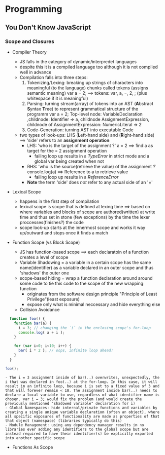 # Programming

## You Don't Know JavaScript
### Scope and Closures
* Compiler Theory
  - JS falls in the category of dynamic/interpredet languages
  - despite this it is a compiled language too although it is not compiled well in advance
  - Compilation falls into three steps:
    1. Tokenizing/Lexing: breaking up strings of characters into meaningful (to the language) chunks called tokens (assigns semantic meaning)
       var a = 2; ==> tokens: var, a, =, 2, ; (plus whitespace if it is meaningful)
    2. Parsing: turning stream(array) of tokens into an AST (**A**bstract **S**yntax **T**ree) to represent grammatical structure of the programm
       var a = 2; Top-level node: VariableDeclaration ,childnode: Identifier => a, childnode AssignmentExpression, childnode of AssignmentExpression: NumericLiteral => 2 
    3. Code-Generation: turning AST into executable Code
  - two types of look-ups: LHS (**L**eft-hand side) and (**R**ight-hand side) ==> 'side' refers to an **assignment operation**
    * LHS: 'who is the target of the assignment ?' a = 2 ==> find a as target for the = 2 assignment operation
      - failing loop up results in a *TypeError* in strict mode and a global var being created when not
    * RHS: 'who is the source(retrieve the value) of the assignment ?' console.log(a) ==> Reference to a to retrieve value
      - failing loop up results in a *ReferenceError*
    * **Note** the term 'side' does *not* refer to any actual side of an '='

* Lexical Scope
  - happens in the first step of compilation
  - lexical scope is scope that is defined at lexing time ==> based on where variables and blocks of scope are authored(written) at write time and thus set in stone (few exceptions) by the time the lexer proccesses(finishes?) the code 
  - scope look-up starts at the innermost scope and works it way up/outward and stops once it finds a match

* Function Scope (vs Block Scope)
  - JS has function-based scope ==> each declaratoin of a function creates a level of scope
  - Variable Shadowing = a variable in a certain scope has the same name(identifier) as a variable declared in an outer scope and thus 'shadows' the outer one
  - scope-based hiding = wrap a function declaration around around some code to tie this code to the scope of the new wrapping function
    - originates from the software design principle "Principle of Least Privilege"(least exposure)
    - expose only what is minimal neccessary and hide everything else
  - Collision Avoidance
```js
  function foo() {
    function bar(a) {
      i = 3; // changing the `i` in the enclosing scope's for-loop
      console.log( a + i );
    }

    for (var i=0; i<10; i++) {
      bar( i * 2 ); // oops, infinite loop ahead!
    }
  }

foo();
```
  
    - The i = 3 assignment inside of bar(..) overwrites, unexpectedly, the i that was declared in foo(..) at the for-loop. In this case, it will result in an infinite loop, because i is set to a fixed value of 3 and that will forever remain < 10. The assignment inside bar(..) needs to declare a local variable to use, regardless of what identifier name is chosen. var i = 3; would fix the problem (and would create the previously mentioned "shadowed variable" declaration for i) 
    - Global Namespaces: hide internal/private functions and variables by creating a single unique variable declaration (often an object), where all specific exposures of functionality are made as properties of that that object (namespace) (libraries typically do this)
    - Module Management: using any dependency manager results in no libraries ever adding any identifiers to the global scope but are instead required to have their identifier(s) be explicitly exported into another specific scope
  - Functions As Scope
    

